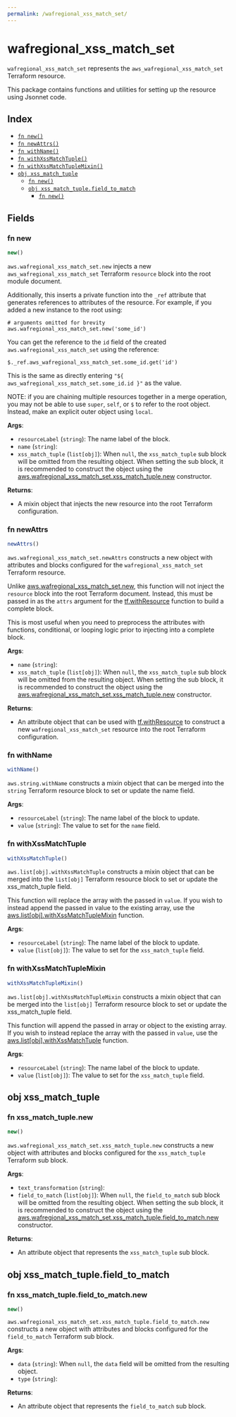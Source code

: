 ```yaml
---
permalink: /wafregional_xss_match_set/
---
```


# wafregional_xss_match_set

`wafregional_xss_match_set` represents the `aws_wafregional_xss_match_set` Terraform resource.



This package contains functions and utilities for setting up the resource using Jsonnet code.


## Index

* [`fn new()`](#fn-new)
* [`fn newAttrs()`](#fn-newattrs)
* [`fn withName()`](#fn-withname)
* [`fn withXssMatchTuple()`](#fn-withxssmatchtuple)
* [`fn withXssMatchTupleMixin()`](#fn-withxssmatchtuplemixin)
* [`obj xss_match_tuple`](#obj-xss_match_tuple)
  * [`fn new()`](#fn-xss_match_tuplenew)
  * [`obj xss_match_tuple.field_to_match`](#obj-xss_match_tuplefield_to_match)
    * [`fn new()`](#fn-xss_match_tuplefield_to_matchnew)

## Fields

### fn new

```ts
new()
```


`aws.wafregional_xss_match_set.new` injects a new `aws_wafregional_xss_match_set` Terraform `resource`
block into the root module document.

Additionally, this inserts a private function into the `_ref` attribute that generates references to attributes of the
resource. For example, if you added a new instance to the root using:

    # arguments omitted for brevity
    aws.wafregional_xss_match_set.new('some_id')

You can get the reference to the `id` field of the created `aws.wafregional_xss_match_set` using the reference:

    $._ref.aws_wafregional_xss_match_set.some_id.get('id')

This is the same as directly entering `"${ aws_wafregional_xss_match_set.some_id.id }"` as the value.

NOTE: if you are chaining multiple resources together in a merge operation, you may not be able to use `super`, `self`,
or `$` to refer to the root object. Instead, make an explicit outer object using `local`.

**Args**:
  - `resourceLabel` (`string`): The name label of the block.
  - `name` (`string`): 
  - `xss_match_tuple` (`list[obj]`):  When `null`, the `xss_match_tuple` sub block will be omitted from the resulting object. When setting the sub block, it is recommended to construct the object using the [aws.wafregional_xss_match_set.xss_match_tuple.new](#fn-xss_match_tuplenew) constructor.

**Returns**:
- A mixin object that injects the new resource into the root Terraform configuration.


### fn newAttrs

```ts
newAttrs()
```


`aws.wafregional_xss_match_set.newAttrs` constructs a new object with attributes and blocks configured for the `wafregional_xss_match_set`
Terraform resource.

Unlike [aws.wafregional_xss_match_set.new](#fn-new), this function will not inject the `resource`
block into the root Terraform document. Instead, this must be passed in as the `attrs` argument for the
[tf.withResource](https://github.com/tf-libsonnet/core/tree/main/docs#fn-withresource) function to build a complete block.

This is most useful when you need to preprocess the attributes with functions, conditional, or looping logic prior to
injecting into a complete block.

**Args**:
  - `name` (`string`): 
  - `xss_match_tuple` (`list[obj]`):  When `null`, the `xss_match_tuple` sub block will be omitted from the resulting object. When setting the sub block, it is recommended to construct the object using the [aws.wafregional_xss_match_set.xss_match_tuple.new](#fn-xss_match_tuplenew) constructor.

**Returns**:
  - An attribute object that can be used with [tf.withResource](https://github.com/tf-libsonnet/core/tree/main/docs#fn-withresource) to construct a new `wafregional_xss_match_set` resource into the root Terraform configuration.


### fn withName

```ts
withName()
```

`aws.string.withName` constructs a mixin object that can be merged into the `string`
Terraform resource block to set or update the name field.



**Args**:
  - `resourceLabel` (`string`): The name label of the block to update.
  - `value` (`string`): The value to set for the `name` field.


### fn withXssMatchTuple

```ts
withXssMatchTuple()
```

`aws.list[obj].withXssMatchTuple` constructs a mixin object that can be merged into the `list[obj]`
Terraform resource block to set or update the xss_match_tuple field.

This function will replace the array with the passed in `value`. If you wish to instead append the
passed in value to the existing array, use the [aws.list[obj].withXssMatchTupleMixin](TODO) function.


**Args**:
  - `resourceLabel` (`string`): The name label of the block to update.
  - `value` (`list[obj]`): The value to set for the `xss_match_tuple` field.


### fn withXssMatchTupleMixin

```ts
withXssMatchTupleMixin()
```

`aws.list[obj].withXssMatchTupleMixin` constructs a mixin object that can be merged into the `list[obj]`
Terraform resource block to set or update the xss_match_tuple field.

This function will append the passed in array or object to the existing array. If you wish
to instead replace the array with the passed in `value`, use the [aws.list[obj].withXssMatchTuple](TODO)
function.


**Args**:
  - `resourceLabel` (`string`): The name label of the block to update.
  - `value` (`list[obj]`): The value to set for the `xss_match_tuple` field.


## obj xss_match_tuple



### fn xss_match_tuple.new

```ts
new()
```


`aws.wafregional_xss_match_set.xss_match_tuple.new` constructs a new object with attributes and blocks configured for the `xss_match_tuple`
Terraform sub block.



**Args**:
  - `text_transformation` (`string`): 
  - `field_to_match` (`list[obj]`):  When `null`, the `field_to_match` sub block will be omitted from the resulting object. When setting the sub block, it is recommended to construct the object using the [aws.wafregional_xss_match_set.xss_match_tuple.field_to_match.new](#fn-wafregional_xss_match_setfield_to_matchnew) constructor.

**Returns**:
  - An attribute object that represents the `xss_match_tuple` sub block.


## obj xss_match_tuple.field_to_match



### fn xss_match_tuple.field_to_match.new

```ts
new()
```


`aws.wafregional_xss_match_set.xss_match_tuple.field_to_match.new` constructs a new object with attributes and blocks configured for the `field_to_match`
Terraform sub block.



**Args**:
  - `data` (`string`):  When `null`, the `data` field will be omitted from the resulting object.
  - `type` (`string`): 

**Returns**:
  - An attribute object that represents the `field_to_match` sub block.
